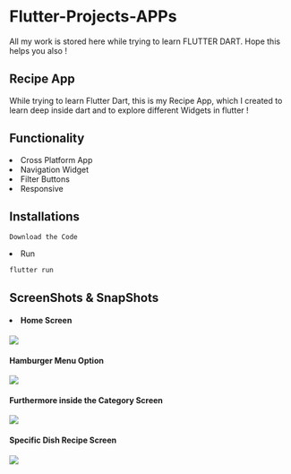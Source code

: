# Flutter-Projects-APPs
All my work is stored here while trying to learn FLUTTER DART. Hope this helps you also !

<h2> Recipe App </h2>
<p> While trying to learn Flutter Dart, this is my Recipe App, which I created to learn deep inside dart and to explore different Widgets in flutter !

<h2>Functionality</h2>
<li>Cross Platform App</li>
<li>Navigation Widget</li>
<li>Filter Buttons</li>
<li>Responsive</li>

<h2>Installations</h2>

```
Download the Code
```

<li>Run</li>

```
flutter run
```
<h2>ScreenShots & SnapShots</h2>

<h4><li>Home Screen</li></h4>

![](Images/Screen.png)

<h4>Hamburger Menu Option</h4>

![](Images/Simulator%20Screen%20Shot%20-%20iPhone%2011%20-%202021-07-13%20at%2015.20.35.png)

<h4>Furthermore inside the Category Screen</h4>

![](Images/Simulator%20Screen%20Shot%20-%20iPhone%2011%20-%202021-07-13%20at%2015.20.55.png)

<h4>Specific Dish Recipe Screen</h4>

![](Images/Simulator%20Screen%20Shot%20-%20iPhone%2011%20-%202021-07-13%20at%2015.21.04.png)
